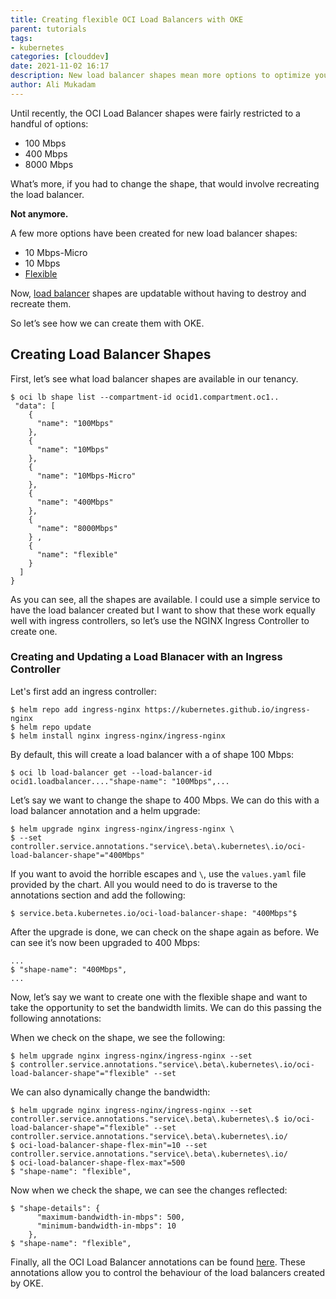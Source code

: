 ```yaml
---
title: Creating flexible OCI Load Balancers with OKE
parent: tutorials
tags:
- kubernetes
categories: [clouddev]
date: 2021-11-02 16:17
description: New load balancer shapes mean more options to optimize your configuration. Ali walks you through how to create these shapes using OKE.
author: Ali Mukadam
---
```

Until recently, the OCI Load Balancer shapes were fairly restricted to a handful of options:

* 100 Mbps
* 400 Mbps
* 8000 Mbps

What’s more, if you had to change the shape, that would involve recreating the load balancer. 

**Not anymore.**

A few more options have been created for new load balancer shapes:

* 10 Mbps-Micro
* 10 Mbps
* [Flexible](https://blogs.oracle.com/cloud-infrastructure/post/announcing-oracle-cloud-infrastructure-flexible-load-balancing)

Now, [load balancer](https://blogs.oracle.com/cloud-infrastructure/introducing-dynamic-update-of-load-balancer-shapes) shapes are updatable without having to destroy and recreate them.

So let’s see how we can create them with OKE.

## Creating Load Balancer Shapes
First, let’s see what load balancer shapes are available in our tenancy.

```console
$ oci lb shape list --compartment-id ocid1.compartment.oc1..   
 "data": [                                                                                                                                                                                   
    {                                                                                                                                                                                         
      "name": "100Mbps"                                                                                                                                                                       
    },                                                                                                                                                                                 
    {                                                                                                                                                                                         
      "name": "10Mbps"                                                                                                                                                                        
    },                                                                                                                                                                                   
    {                                                                                                                                                                                         
      "name": "10Mbps-Micro"                                                                                                                                                                  
    },                                                                                                                                                                                       
    {                                                                                                                                                                                         
      "name": "400Mbps"                                                                                                                                                                       
    },                                                                                                                                                                                        
    {                                                                                                                                                                                         
      "name": "8000Mbps"                                                                                                                                                                      
    } ,                                                                                                                                                                                        
    {                                                                                                                                                                                         
      "name": "flexible"                                                                                                                                                                      
    }                                                                                                                                                                                         
  ]
}
```

As you can see, all the shapes are available. I could use a simple service to have the load balancer created but I want to show that these work equally well with ingress controllers, so let’s use the NGINX Ingress Controller to create one.

### Creating and Updating a Load Blanacer with an Ingress Controller
Let's first add an ingress controller:

```console
$ helm repo add ingress-nginx https://kubernetes.github.io/ingress-nginx
$ helm repo update
$ helm install nginx ingress-nginx/ingress-nginx
```
By default, this will create a load balancer with a of shape 100 Mbps:

```console
$ oci lb load-balancer get --load-balancer-id ocid1.loadbalancer...."shape-name": "100Mbps",...
```

Let’s say we want to change the shape to 400 Mbps. We can do this with a load balancer annotation and a helm upgrade:

```console
$ helm upgrade nginx ingress-nginx/ingress-nginx \
$ --set controller.service.annotations."service\.beta\.kubernetes\.io/oci-load-balancer-shape"="400Mbps"
```

If you want to avoid the horrible escapes and `\`, use the `values.yaml` file provided by the chart. All you would need to do is traverse to the annotations section and add the following:

```console
$ service.beta.kubernetes.io/oci-load-balancer-shape: "400Mbps"$ 
```

After the upgrade is done, we can check on the shape again as before. We can see it’s now been upgraded to 400 Mbps:

```console
...
$ "shape-name": "400Mbps",
...
```

Now, let’s say we want to create one with the flexible shape and want to take the opportunity to set the bandwidth limits. We can do this passing the following annotations:

When we check on the shape, we see the following:

```console
$ helm upgrade nginx ingress-nginx/ingress-nginx --set 
$ controller.service.annotations."service\.beta\.kubernetes\.io/oci-load-balancer-shape"="flexible" --set 
```

We can also dynamically change the bandwidth:

```console
$ helm upgrade nginx ingress-nginx/ingress-nginx --set controller.service.annotations."service\.beta\.kubernetes\.$ io/oci-load-balancer-shape"="flexible" --set controller.service.annotations."service\.beta\.kubernetes\.io/ 
$ oci-load-balancer-shape-flex-min"=10 --set controller.service.annotations."service\.beta\.kubernetes\.io/
$ oci-load-balancer-shape-flex-max"=500      
$ "shape-name": "flexible",
```

Now when we check the shape, we can see the changes reflected:

```console
$ "shape-details": {                                                                                                                                                                        
      "maximum-bandwidth-in-mbps": 500,                                                                                                                                                       
      "minimum-bandwidth-in-mbps": 10                                                                                                                                                         
    },                                                                                                                                                                                        
$ "shape-name": "flexible",
```

Finally, all the OCI Load Balancer annotations can be found [here](https://github.com/oracle/oci-cloud-controller-manager/blob/master/docs/load-balancer-annotations.md). These annotations allow you to control the behaviour of the load balancers created by OKE.